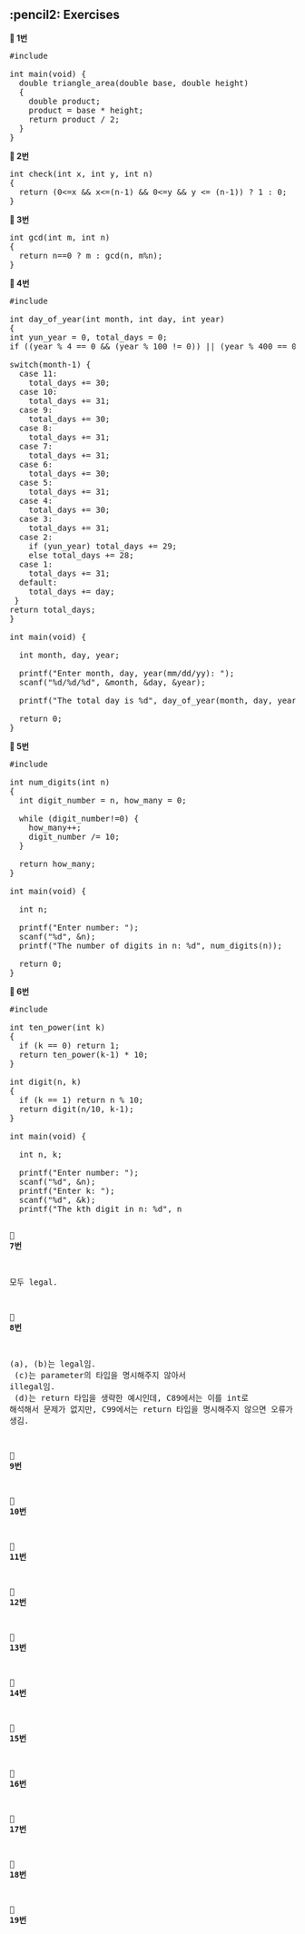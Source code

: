 <h2>:pencil2: Exercises</h2>

**:pushpin: 1번**

<pre>
#include <stdio.h>

int main(void) {
  double triangle_area(double base, double height)
  {
    double product;
    product = base * height;
    return product / 2;
  }
}
</pre>

**:pushpin: 2번**

<pre>
int check(int x, int y, int n)
{
  return (0<=x && x<=(n-1) && 0<=y && y <= (n-1)) ? 1 : 0;
}
</pre>

**:pushpin: 3번**

<pre>
int gcd(int m, int n)
{
  return n==0 ? m : gcd(n, m%n);
}
</pre>

**:pushpin: 4번**

<pre>
#include <stdio.h>

int day_of_year(int month, int day, int year)
{
int yun_year = 0, total_days = 0;
if ((year % 4 == 0 && (year % 100 != 0)) || (year % 400 == 0)) yun_year = 1;
  
switch(month-1) {
  case 11:
    total_days += 30;
  case 10:
    total_days += 31;
  case 9:
    total_days += 30;
  case 8:
    total_days += 31;
  case 7:
    total_days += 31;
  case 6:
    total_days += 30;
  case 5:
    total_days += 31;
  case 4:
    total_days += 30;
  case 3:
    total_days += 31;
  case 2:
    if (yun_year) total_days += 29;
    else total_days += 28;
  case 1:
    total_days += 31;
  default:
    total_days += day;
 } 
return total_days;
}

int main(void) {

  int month, day, year;

  printf("Enter month, day, year(mm/dd/yy): ");
  scanf("%d/%d/%d", &month, &day, &year);

  printf("The total day is %d", day_of_year(month, day, year));

  return 0;
}
</pre>

**:pushpin: 5번**

<pre>
#include <stdio.h>

int num_digits(int n)
{
  int digit_number = n, how_many = 0;
  
  while (digit_number!=0) {
    how_many++;
    digit_number /= 10;
  }

  return how_many;
}

int main(void) {

  int n;

  printf("Enter number: ");
  scanf("%d", &n);
  printf("The number of digits in n: %d", num_digits(n));

  return 0;
}
</pre>

**:pushpin: 6번**

<pre>
#include <stdio.h>

int ten_power(int k)
{
  if (k == 0) return 1;
  return ten_power(k-1) * 10;
}

int digit(n, k)
{
  if (k == 1) return n % 10;
  return digit(n/10, k-1);
}

int main(void) {

  int n, k;

  printf("Enter number: ");
  scanf("%d", &n);
  printf("Enter k: ");
  scanf("%d", &k);
  printf("The kth digit in n: %d", n<ten_power(k-1)?0:digit(n, k));

  return 0;
}
</pre>

**:pushpin: 7번**

모두 legal.

**:pushpin: 8번**

(a), (b)는 legal임.<br>
(c)는 parameter의 타입을 명시해주지 않아서 illegal임.<br>
(d)는 return 타입을 생략한 예시인데, C89에서는 이를 int로 해석해서 문제가 없지만, C99에서는 return 타입을 명시해주지 않으면 오류가 생김.<br> 

**:pushpin: 9번**

**:pushpin: 10번**

**:pushpin: 11번**

**:pushpin: 12번**

**:pushpin: 13번**

**:pushpin: 14번**

**:pushpin: 15번**

**:pushpin: 16번**

**:pushpin: 17번**

**:pushpin: 18번**

**:pushpin: 19번**
